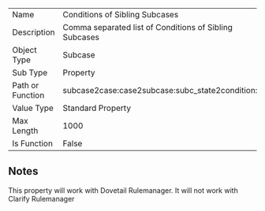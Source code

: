 |  |  |
| ------------- | ------------- |
| Name	| Conditions of Sibling Subcases
| Description	| Comma separated list of Conditions of Sibling Subcases
| Object Type	| Subcase
| Sub Type	| Property
| Path or Function	| subcase2case:case2subcase:subc_state2condition:title
| Value Type	| Standard Property
| Max Length	| 1000
| Is Function	| False

## Notes
This property will work with Dovetail Rulemanager. It will not work with Clarify Rulemanager
